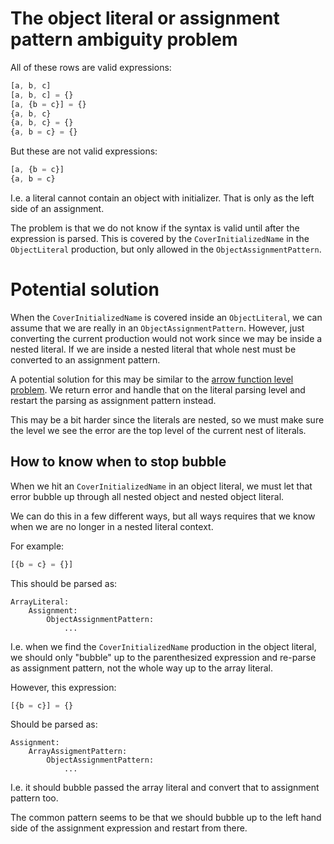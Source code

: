 # The object literal or assignment pattern ambiguity problem

All of these rows are valid expressions:
```js
[a, b, c]
[a, b, c] = {}
[a, {b = c}] = {}
{a, b, c}
{a, b, c} = {}
{a, b = c} = {}
```

But these are not valid expressions:
```js
[a, {b = c}]
{a, b = c}
```

I.e. a literal cannot contain an object with initializer. That is only as the
left side of an assignment.

The problem is that we do not know if the syntax is valid until after the
expression is parsed. This is covered by the `CoverInitializedName` in the
`ObjectLiteral` production, but only allowed in the `ObjectAssignmentPattern`.


# Potential solution

When the `CoverInitializedName` is covered inside an `ObjectLiteral`, we can
assume that we are really in an `ObjectAssignmentPattern`. However, just
converting the current production would not work since we may be inside a
nested literal. If we are inside a nested literal that whole nest must be
converted to an assignment pattern.

A potential solution for this may be similar to the [arrow function level
problem](./arrow-function-level-problem.md). We return error and handle that on
the literal parsing level and restart the parsing as assignment pattern
instead.

This may be a bit harder since the literals are nested, so we must make sure
the level we see the error are the top level of the current nest of literals.


## How to know when to stop bubble

When we hit an `CoverInitializedName` in an object literal, we must let that
error bubble up through all nested object and nested object literal.

We can do this in a few different ways, but all ways requires that we know
when we are no longer in a nested literal context.

For example:
```js
[{b = c} = {}]
```

This should be parsed as:
```
ArrayLiteral:
    Assignment:
        ObjectAssignmentPattern:
            ...
```

I.e. when we find the `CoverInitializedName` production in the object literal,
we should only "bubble" up to the parenthesized expression and re-parse as
assignment pattern, not the whole way up to the array literal.

However, this expression:
```js
[{b = c}] = {}
```

Should be parsed as:
```
Assignment:
    ArrayAssigmentPattern:
        ObjectAssignmentPattern:
            ...
```

I.e. it should bubble passed the array literal and convert that to assignment
pattern too.

The common pattern seems to be that we should bubble up to the left hand side
of the assignment expression and restart from there.
